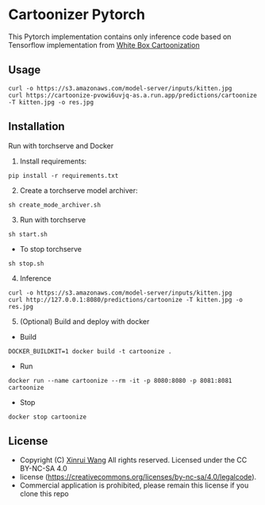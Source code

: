 # Cartoonizer Pytorch
This Pytorch implementation contains only inference code based on Tensorflow implementation from [White Box Cartoonization](https://github.com/SystemErrorWang/White-box-Cartoonization)

## Usage
```
curl -o https://s3.amazonaws.com/model-server/inputs/kitten.jpg
curl https://cartoonize-pvowi6uvjq-as.a.run.app/predictions/cartoonize -T kitten.jpg -o res.jpg
```

## Installation
Run with torchserve and Docker

1. Install requirements:
```
pip install -r requirements.txt
```
2. Create a torchserve model archiver:
```
sh create_mode_archiver.sh
```
3. Run with torchserve
```
sh start.sh
```

- To stop torchserve
```
sh stop.sh
```
4. Inference
```
curl -o https://s3.amazonaws.com/model-server/inputs/kitten.jpg
curl http://127.0.0.1:8080/predictions/cartoonize -T kitten.jpg -o res.jpg
```
5. (Optional) Build and deploy with docker

- Build
```
DOCKER_BUILDKIT=1 docker build -t cartoonize .
```

- Run
```
docker run --name cartoonize --rm -it -p 8080:8080 -p 8081:8081 cartoonize
```

- Stop
```
docker stop cartoonize
```

## License
- Copyright (C) [Xinrui Wang](https://github.com/SystemErrorWang) All rights reserved. Licensed under the CC BY-NC-SA 4.0
- license (https://creativecommons.org/licenses/by-nc-sa/4.0/legalcode).
- Commercial application is prohibited, please remain this license if you clone this repo
